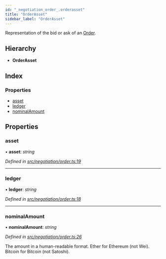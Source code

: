 ```yaml
---
id: "_negotiation_order_.orderasset"
title: "OrderAsset"
sidebar_label: "OrderAsset"
---
```


Representation of the bid or ask of an [Order](_negotiation_order_.order.md).

## Hierarchy

* **OrderAsset**

## Index

### Properties

* [asset](_negotiation_order_.orderasset.md#asset)
* [ledger](_negotiation_order_.orderasset.md#ledger)
* [nominalAmount](_negotiation_order_.orderasset.md#nominalamount)

## Properties

###  asset

• **asset**: *string*

*Defined in [src/negotiation/order.ts:19](https://github.com/comit-network/comit-js-sdk/blob/cef77e4/src/negotiation/order.ts#L19)*

___

###  ledger

• **ledger**: *string*

*Defined in [src/negotiation/order.ts:18](https://github.com/comit-network/comit-js-sdk/blob/cef77e4/src/negotiation/order.ts#L18)*

___

###  nominalAmount

• **nominalAmount**: *string*

*Defined in [src/negotiation/order.ts:26](https://github.com/comit-network/comit-js-sdk/blob/cef77e4/src/negotiation/order.ts#L26)*

The amount in a human-readable format.
Ether for Ethereum (not Wei).
Bitcoin for Bitcoin (not Satoshi).
